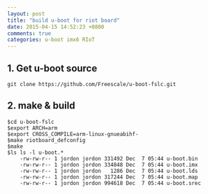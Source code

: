 ```yaml
---
layout: post
title: "build u-boot for riot board"
date: 2015-04-15 14:52:23 +0800
comments: true
categories: u-boot imx6 RIoT
---
```

## 1. Get u-boot source ##
    git clone https://github.com/Freescale/u-boot-fslc.git

## 2. make & build ##
	$cd u-boot-fslc
	$export ARCH=arm 
	$export CROSS_COMPILE=arm-linux-gnueabihf-
	$make riotboard_defconfig 
	$make
	$ls ls -l u-boot.*
	    -rw-rw-r-- 1 jordon jordon 331492 Dec  7 05:44 u-boot.bin
    	-rw-rw-r-- 1 jordon jordon 334848 Dec  7 05:44 u-boot.imx
    	-rw-rw-r-- 1 jordon jordon   1286 Dec  7 05:44 u-boot.lds
    	-rw-rw-r-- 1 jordon jordon 317244 Dec  7 05:44 u-boot.map
    	-rw-rw-r-- 1 jordon jordon 994618 Dec  7 05:44 u-boot.srec
    